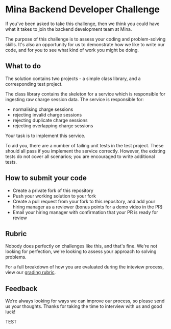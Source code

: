 # Mina Backend Developer Challenge

If you've been asked to take this challenge, then we think you could have what it takes to join the backend development team at Mina.

The purpose of this challenge is to assess your coding and problem-solving skills. It's also an opportunity for us to demonstrate how we like to write our code, and for you to see what kind of work you might be doing.

## What to do

The solution contains two projects - a simple class library, and a corresponding test project.

The class library contains the skeleton for a service which is responsible for ingesting raw charge session data. The service is responsible for:

-   normalising charge sessions
-   rejecting invalid charge sessions
-   rejecting duplicate charge sessions
-   rejecting overlapping charge sessions

Your task is to implement this service.

To aid you, there are a number of failing unit tests in the test project. These should all pass if you implement the service correctly. However, the existing tests do not cover all scenarios; you are encouraged to write additional tests.

## How to submit your code

-   Create a private fork of this repository
-   Push your working solution to your fork
-   Create a pull request from your fork to this repository, and add your hiring manager as a reviewer (bonus points for a demo video in the PR)
-   Email your hiring manager with confirmation that your PR is ready for review

## Rubric

Nobody does perfectly on challenges like this, and that's fine. We're not looking for perfection, we're looking to assess your approach to solving problems.

For a full breakdown of how you are evaluated during the inteview process, view our [grading rubric](./rubric.md).

## Feedback

We’re always looking for ways we can improve our process, so please send us your thoughts. Thanks for taking the time to interview with us and good luck!

TEST
